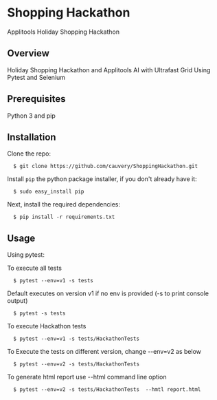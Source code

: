 # Shopping Hackathon
Applitools Holiday Shopping Hackathon

## Overview

Holiday Shopping Hackathon and Applitools AI with Ultrafast Grid 
Using Pytest and Selenium

## Prerequisites
Python 3 and pip

## Installation

Clone the repo:

```
  $ git clone https://github.com/cauvery/ShoppingHackathon.git
```

Install `pip` the python package installer, if you don't already have it:

```
  $ sudo easy_install pip
```

Next, install the required dependencies:

```
  $ pip install -r requirements.txt 
```

## Usage

Using pytest:

To execute all tests 
```
  $ pytest --env=v1 -s tests
```
Default executes on version v1 if no env is provided (-s to print console output)
```
  $ pytest -s tests
```

To execute Hackathon tests 
```
  $ pytest --env=v1 -s tests/HackathonTests
```

To Execute the tests on different version, change --env=v2 as below
```
  $ pytest --env=v2 -s tests/HackathonTests
```

To generate html report use --html command line option
```
  $ pytest --env=v2 -s tests/HackathonTests  --hmtl report.html
```